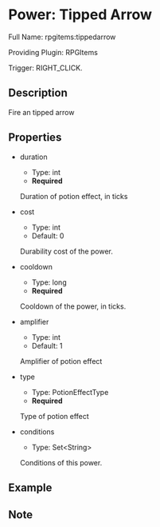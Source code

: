 # Power: Tipped Arrow

<!-- This file is generated ingame by `/rpgitem gen-wiki`. -->
<!-- Please only edit between "beginCustomXXXX" and "endCustomXXXX".  -->
<!-- If you want to edit description of this power or property, -->
<!-- please edit corresponding section in "resources/lang/en_US.yml" -->

Full Name: rpgitems:tippedarrow

Providing Plugin: RPGItems

Trigger: RIGHT_CLICK.

<!-- beginCustomHeader -->
<!-- endCustomHeader -->

## Description

Fire an tipped arrow
<!-- beginCustomDescription -->
<!-- endCustomDescription -->

## Properties

* duration

  * Type: int
  * **Required**

  Duration of potion effect, in ticks

* cost

  * Type: int
  * Default: 0

  Durability cost of the power.

* cooldown

  * Type: long
  * **Required**

  Cooldown of the power, in ticks.

* amplifier

  * Type: int
  * Default: 1

  Amplifier of potion effect

* type

  * Type: PotionEffectType
  * **Required**

  Type of potion effect

* conditions

  * Type: Set&lt;String&gt;

  Conditions of this power.

<!-- beginCustomProperties -->
<!-- endCustomProperties -->

## Example

<!-- beginCustomExample -->
<!-- endCustomExample -->

## Note

<!-- beginCustomNote -->
<!-- endCustomNote -->